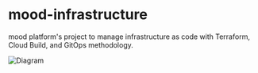 # mood-infrastructure

mood platform's project to manage infrastructure as code with Terraform, Cloud Build, and GitOps methodology.

![Diagram](http://jgraph.github.io/drawio-github/diagram.png)
